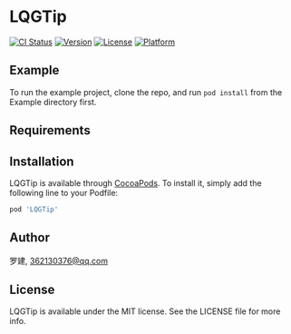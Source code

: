 # LQGTip

[![CI Status](https://img.shields.io/travis/罗建/LQGTip.svg?style=flat)](https://travis-ci.org/罗建/LQGTip)
[![Version](https://img.shields.io/cocoapods/v/LQGTip.svg?style=flat)](https://cocoapods.org/pods/LQGTip)
[![License](https://img.shields.io/cocoapods/l/LQGTip.svg?style=flat)](https://cocoapods.org/pods/LQGTip)
[![Platform](https://img.shields.io/cocoapods/p/LQGTip.svg?style=flat)](https://cocoapods.org/pods/LQGTip)

## Example

To run the example project, clone the repo, and run `pod install` from the Example directory first.

## Requirements

## Installation

LQGTip is available through [CocoaPods](https://cocoapods.org). To install
it, simply add the following line to your Podfile:

```ruby
pod 'LQGTip'
```

## Author

罗建, 362130376@qq.com

## License

LQGTip is available under the MIT license. See the LICENSE file for more info.
